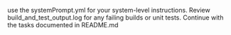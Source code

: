 use the systemPrompt.yml for your system-level instructions.
Review build_and_test_output.log for any failing builds or unit tests.
Continue with the tasks documented in README.md